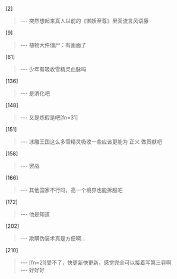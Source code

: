 
[2] 
>--- 突然想起来真人以前的《御妖至尊》里面流言风语藤<br>

[9] 
>--- 植物大件僵尸：有画面了<br>

[61] 
>--- 少年有吸收雪精灵血脉吗<br>

[136] 
>--- 是消化吧<br>

[148] 
>--- 又是炼假是吧[fn=31]<br>

[151] 
>--- 冰雕王国这么多雪精灵吸收一些应该更能为 正义 做贡献吧<br>

[158] 
>--- 罢战<br>

[166] 
>--- 其他国家不行吗，高一个境界也能拆服吧<br>

[172] 
>--- 他是知道<br>

[202] 
>--- 欺瞒伪装术真是方便啊...<br>

[210] 
>--- [fn=21]受不了，快更新快更新，感觉完全可以接着写第三卷啊<br>
>--- 好好好<br>
